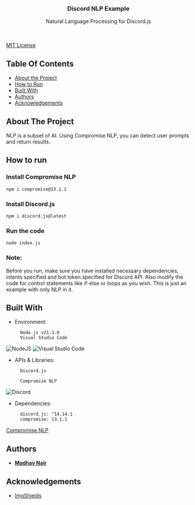<br/>
<p align="center">
  <a href="https://github.com/theoneandonlyshadow/discord-nlp-example">
  </a>

  <h3 align="center">Discord NLP Example</h3>

  <p align="center">
    Natural Language Processing for Discord.js
    <br/>
    <br/>
    <br/>
  </p>
</p>

[MIT License](https://mit-license.org/)

## Table Of Contents

* [About the Project](#about-the-project)
* [How to Run](#how-to-run)
* [Built With](#built-with)
* [Authors](#authors)
* [Acknowledgements](#acknowledgements)

## About The Project

NLP is a subset of AI. Using Compromise NLP, you can detect user prompts and return results.

## How to run

### Install Compromise NLP
```npm i compromise@13.1.1```

### Install Discord.js
```npm i discord.js@latest```

### Run the code
```node index.js```


### Note: 
Before you run, make sure you have installed necessary dependencies, intents specified and bot token specified for Discord API. Also modify the code for control statements like if-else or loops as you wish. This is just an example with only NLP in it.


## Built With

- Environment:

        Node.js v21.3.0
        Visual Studio Code
![NodeJS](https://img.shields.io/badge/node.js-6DA55F?style=for-the-badge&logo=node.js&logoColor=white)
![Visual Studio Code](https://img.shields.io/badge/Visual%20Studio%20Code-0078d7.svg?style=for-the-badge&logo=visual-studio-code&logoColor=white)

- APIs & Libraries:

        Discord.js
  
        Compromise NLP

![Discord](https://img.shields.io/badge/Discord-%235865F2.svg?style=for-the-badge&logo=discord&logoColor=white)

- Dependencies:

        discord.js: ^14.14.1
        compromise: 13.1.1

[Compromise NLP](https://www.npmjs.com/package/compromise/v/13.1.1)

## Authors

* **[Madhav Nair](https://github.com/theoneandonlyshadow/)**

## Acknowledgements

* [ImgShields](https://shields.io/)
